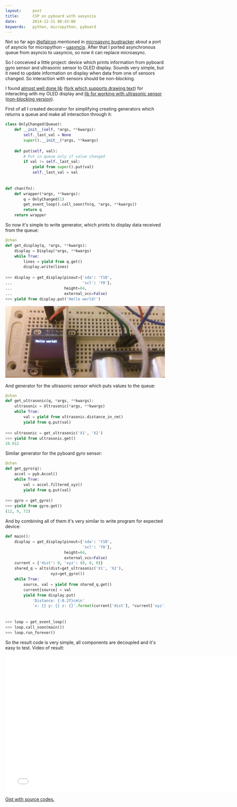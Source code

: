 ```yaml
---
layout:     post
title:      CSP on pyboard with uasyncio
date:       2014-12-21 00:43:00
keywords:   python, micropython, pyboard
---
```


Not so far ago [@pfalcon](https://github.com/pfalcon) mentioned in
[microasync bugtracker](https://github.com/nvbn/microasync/issues/1) about a port of
asyncio for micropython &ndash; [uasyncio](https://github.com/micropython/micropython-lib).
After that I ported asynchronous queue from asyncio to uasyncio, so now it can replace microasync.

So I conceived a little project: device which prints information from pyboard gyro sensor
and ultrasonic sensor to OLED display. Sounds very simple, but it need to update information
on display when data from one of sensors changed. So interaction with sensors should be non-blocking.

I found [almost well done lib](https://github.com/khenderick/micropython-drivers/)
([fork which supports drawing text](https://github.com/nvbn/micropython-drivers))
for interacting with my OLED display and [lib for working with ultrasonic sensor](https://github.com/skgsergio/MicropythonLibs/)
([non-blocking version](https://gist.github.com/nvbn/80c7b434ee21c99f013d#file-ultrasonic-py)).

First of all I created decorator for simplifying creating generators which returns a queue and
make all interaction through it:

~~~python
class OnlyChanged(Queue):
    def __init__(self, *args, **kwargs):
        self._last_val = None
        super().__init__(*args, **kwargs)

    def put(self, val):
        # Put in queue only if value changed
        if val != self._last_val:
            yield from super().put(val)
            self._last_val = val


def chan(fn):
    def wrapper(*args, **kwargs):
        q = OnlyChanged(1)
        get_event_loop().call_soon(fn(q, *args, **kwargs))
        return q
    return wrapper
~~~

So now it's simple to write generator, which prints to display data received from the queue:

~~~python
@chan
def get_display(q, *args, **kwargs):
    display = Display(*args, **kwargs)
    while True:
        lines = yield from q.get()
        display.write(lines)

>>> display = get_display(pinout={'sda': 'Y10',
...                               'scl': 'Y9'},
...                       height=64,
...                       external_vcc=False)
>>> yield from display.put('Hello world!')
~~~

![oled display](/assets/pyboard_csp_display.jpg)

And generator for the ultrasonic sensor which puts values to the queue:

~~~python
@chan
def get_ultrasonic(q, *args, **kwargs):
    ultrasonic = Ultrasonic(*args, **kwargs)
    while True:
        val = yield from ultrasonic.distance_in_cm()
        yield from q.put(val)

>>> ultrasonic = get_ultrasonic('X1', 'X2')
>>> yield from ultrasonic.get()
28.012
~~~

Similar generator for the pyboard gyro sensor:

~~~python
@chan
def get_gyro(q):
    accel = pyb.Accel()
    while True:
        val = accel.filtered_xyz()
        yield from q.put(val)

>>> gyro = get_gyro()
>>> yield from gyro.get()
(12, 9, 72)
~~~

And by combining all of them it's very similar to write program for expected device:

~~~python
def main():
    display = get_display(pinout={'sda': 'Y10',
                                  'scl': 'Y9'},
                          height=64,
                          external_vcc=False)
    current = {'dist': 0, 'xyz': (0, 0, 0)}
    shared_q = alts(dist=get_ultrasonic('X1', 'X2'),
                    xyz=get_gyro())
    while True:
        source, val = yield from shared_q.get()
        current[source] = val
        yield from display.put(
            'Distance: {:0.2f}cm\n'
            'x: {} y: {} z: {}'.format(current['dist'], *current['xyz']))


>>> loop = get_event_loop()
>>> loop.call_soon(main())
>>> loop.run_forever()
~~~

So the result code is very simple, all components are decoupled and it's easy to test.
Video of result:

<iframe width="766" height="430" src="//www.youtube.com/embed/G4nFRaAORxw" frameborder="0" allowfullscreen></iframe>

[Gist with source codes.](https://gist.github.com/nvbn/80c7b434ee21c99f013d)

